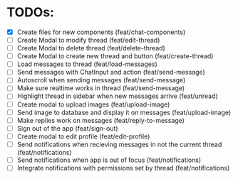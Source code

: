 # TODOs:

- [x] Create files for new components (feat/chat-components)
- [ ] Create Modal to modify thread (feat/edit-thread)
- [ ] Create Modal to delete thread (feat/delete-thread)
- [ ] Create Modal to create new thread and button (feat/create-thread)
- [ ] Load messages to thread (feat/load-messages)
- [ ] Send messages with ChatInput and action (feat/send-message)
- [ ] Autoscroll when sending messages (feat/send-message)
- [ ] Make sure realtime works in thread (feat/send-message)
- [ ] Highlight thread in sidebar when new messages arrive (feat/unread)
- [ ] Create modal to upload images (feat/upload-image)
- [ ] Send image to database and display it on messages (feat/upload-image)
- [ ] Make replies work on messages (feat/reply-to-message)
- [ ] Sign out of the app (feat/sign-out)
- [ ] Create modal to edit profile (feat/edit-profile)
- [ ] Send notifications when recieving messages in not the current thread (feat/notifications)
- [ ] Send notifications when app is out of focus (feat/notifications)
- [ ] Integrate notifications with permissions set by thread (feat/notifications)
